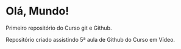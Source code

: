 # Olá, Mundo!
 Primeiro repositório do Curso git e Github.

Repositório criado assistindo 5ª aula de Github do Curso em Vídeo.